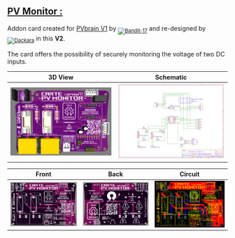 ## [PV Monitor :](../main/hardware/addon_carte_pv_monitor)
Addon card created for [PVbrain V1](https://github.com/Bandit-17/PVBRAIN) by <sub>[![Bandit-17](https://img.shields.io/badge/Bandit--17-black?logo=git&style=flat)](https://github.com/Bandit-17)</sub> and re-designed by <sub>[![Dackara](https://img.shields.io/badge/Dackara-black?logo=git&style=flat)](https://github.com/Dackara)</sub> in this __V2__.

The card offers the possibility of securely monitoring the voltage of two DC inputs.

| 3D View                   | Schematic                 |
| :-----------------------: | :-----------------------: |
|<img src="../addon_carte_pv_monitor/pv_monitor_3d_view.png" width="1068" /> | <img src="../addon_carte_pv_monitor/pv_monitor_schematic.png" width="980" /> |

| Front                     | Back                      | Circuit                   |
| :-----------------------: | :-----------------------: | :-----------------------: |
| <img src="../addon_carte_pv_monitor/pv_monitor_front.png" width="1068" /> | <img src="../addon_carte_pv_monitor/pv_monitor_back.png" width="1068" /> | <img src="../addon_carte_pv_monitor/pv_monitor_circuit.png" width="1068" /> |
